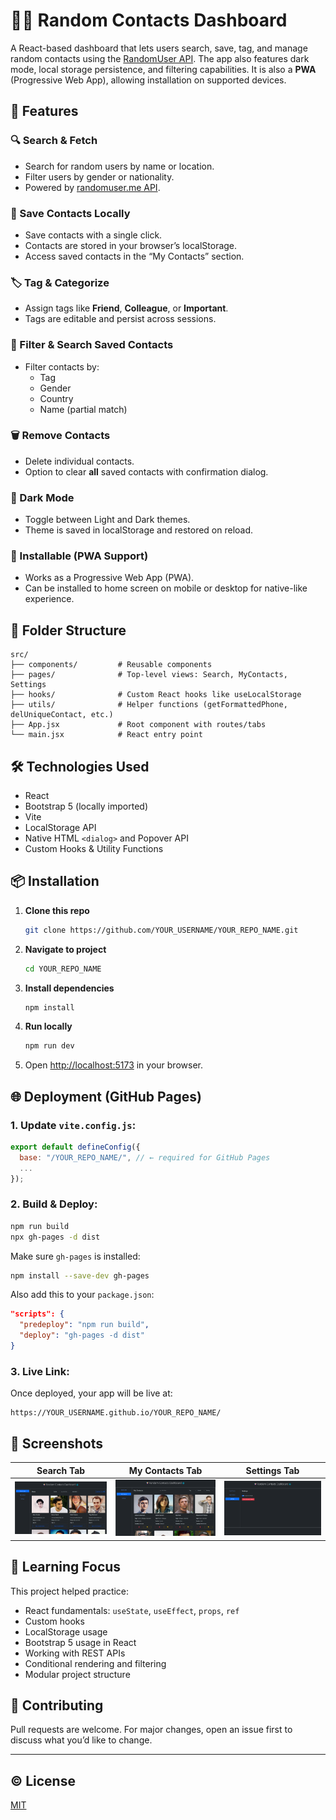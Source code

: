 # 🧑‍💼 Random Contacts Dashboard

A React-based dashboard that lets users search, save, tag, and manage random contacts using the [RandomUser API](https://randomuser.me/). The app also features dark mode, local storage persistence, and filtering capabilities. It is also a **PWA** (Progressive Web App), allowing installation on supported devices.

## 🚀 Features

### 🔍 Search & Fetch

- Search for random users by name or location.
- Filter users by gender or nationality.
- Powered by [randomuser.me API](https://randomuser.me/).

### 💾 Save Contacts Locally

- Save contacts with a single click.
- Contacts are stored in your browser’s localStorage.
- Access saved contacts in the “My Contacts” section.

### 🏷️ Tag & Categorize

- Assign tags like **Friend**, **Colleague**, or **Important**.
- Tags are editable and persist across sessions.

### 🔎 Filter & Search Saved Contacts

- Filter contacts by:
  - Tag
  - Gender
  - Country
  - Name (partial match)

### 🗑️ Remove Contacts

- Delete individual contacts.
- Option to clear **all** saved contacts with confirmation dialog.

### 🌙 Dark Mode

- Toggle between Light and Dark themes.
- Theme is saved in localStorage and restored on reload.

### 📲 Installable (PWA Support)

- Works as a Progressive Web App (PWA).
- Can be installed to home screen on mobile or desktop for native-like experience.

## 📂 Folder Structure

```
src/
├── components/         # Reusable components
├── pages/              # Top-level views: Search, MyContacts, Settings
├── hooks/              # Custom React hooks like useLocalStorage
├── utils/              # Helper functions (getFormattedPhone, delUniqueContact, etc.)
├── App.jsx             # Root component with routes/tabs
└── main.jsx            # React entry point
```

## 🛠️ Technologies Used

- React
- Bootstrap 5 (locally imported)
- Vite
- LocalStorage API
- Native HTML `<dialog>` and Popover API
- Custom Hooks & Utility Functions

## 📦 Installation

1. **Clone this repo**

   ```bash
   git clone https://github.com/YOUR_USERNAME/YOUR_REPO_NAME.git
   ```

2. **Navigate to project**

   ```bash
   cd YOUR_REPO_NAME
   ```

3. **Install dependencies**

   ```bash
   npm install
   ```

4. **Run locally**

   ```bash
   npm run dev
   ```

5. Open [http://localhost:5173](http://localhost:5173) in your browser.

## 🌐 Deployment (GitHub Pages)

### 1. Update `vite.config.js`:

```js
export default defineConfig({
  base: "/YOUR_REPO_NAME/", // ← required for GitHub Pages
  ...
});
```

### 2. Build & Deploy:

```bash
npm run build
npx gh-pages -d dist
```

Make sure `gh-pages` is installed:

```bash
npm install --save-dev gh-pages
```

Also add this to your `package.json`:

```json
"scripts": {
  "predeploy": "npm run build",
  "deploy": "gh-pages -d dist"
}
```

### 3. Live Link:

Once deployed, your app will be live at:

```
https://YOUR_USERNAME.github.io/YOUR_REPO_NAME/
```

## 📸 Screenshots

| Search Tab                          | My Contacts Tab                         | Settings Tab                            |
| ----------------------------------- | --------------------------------------- | --------------------------------------- |
| ![Search](./screenshots/search.png) | ![Contacts](./screenshots/contacts.png) | ![Settings](./screenshots/settings.png) |

## 🧠 Learning Focus

This project helped practice:

- React fundamentals: `useState`, `useEffect`, `props`, `ref`
- Custom hooks
- LocalStorage usage
- Bootstrap 5 usage in React
- Working with REST APIs
- Conditional rendering and filtering
- Modular project structure

## 🤝 Contributing

Pull requests are welcome. For major changes, open an issue first to discuss what you’d like to change.

---

## © License

[MIT](./LICENSE)
